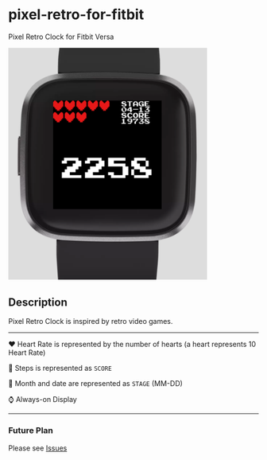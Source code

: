 # pixel-retro-for-fitbit

Pixel Retro Clock for Fitbit Versa

<img src="./screenshot.png" width="400" />

## Description

Pixel Retro Clock is inspired by retro video games.

---

:heart: Heart Rate is represented by the number of hearts (a heart represents 10 Heart Rate)

:athletic_shoe: Steps is represented as `SCORE`

:calendar: Month and date are represented as `STAGE` (MM-DD)

:watch: Always-on Display

---

### Future Plan

Please see [Issues](https://github.com/tk3fftk/pixel-retro-for-fitbit/issues)
